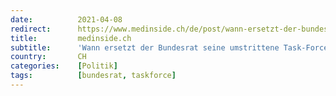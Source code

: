 ```yaml
---
date:          2021-04-08
redirect:      https://www.medinside.ch/de/post/wann-ersetzt-der-bundesrat-seine-umstrittene-covid-19-task-force
title:         medinside.ch
subtitle:      'Wann ersetzt der Bundesrat seine umstrittene Task-Force?'
country:       CH
categories:    [Politik]
tags:          [bundesrat, taskforce]
---
```

